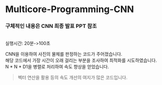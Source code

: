 # Multicore-Programming-CNN

<h3>구체적인 내용은 CNN 최종 발표 PPT 참조</h3><br>
실행시간: 20분->100초<br>

CNN을 이용하여 사진의 물체를 판정하는 코드가 주어졌습니다.<br>
해당 코드에서 가장 시간이 오래 걸리는 부분을 조사하여 최적화를 시도하였습니다.<br>
N * N * D1을 병렬로 처리하여 속도 향상을 얻었습니다.<br>

>벡터 연산을 활용 등의 속도 개선의 여지가 많은 코드입니다.
